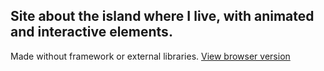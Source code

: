 Site about the island where I live, with animated and interactive elements.
---------------------------------------------------------------------------
Made without framework or external libraries.
[View browser version](https://javier-machin.github.io/LanzaroteOverview/)
